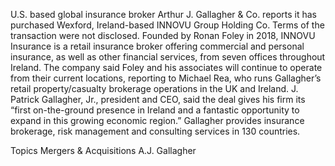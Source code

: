 U.S. based global insurance broker Arthur J. Gallagher & Co. reports it has purchased Wexford, Ireland-based INNOVU Group Holding Co. Terms of the transaction were not disclosed.
Founded by Ronan Foley in 2018, INNOVU Insurance is a retail insurance broker offering commercial and personal insurance, as well as other financial services, from seven offices throughout Ireland.
The company said Foley and his associates will continue to operate from their current locations, reporting to Michael Rea, who runs Gallagher’s retail property/casualty brokerage operations in the UK and Ireland.
J. Patrick Gallagher, Jr., president and CEO, said the deal gives his firm its “first on-the-ground presence in Ireland and a fantastic opportunity to expand in this growing economic region.”
Gallagher provides insurance brokerage, risk management and consulting services in 130 countries.

Topics
Mergers & Acquisitions
A.J. Gallagher
